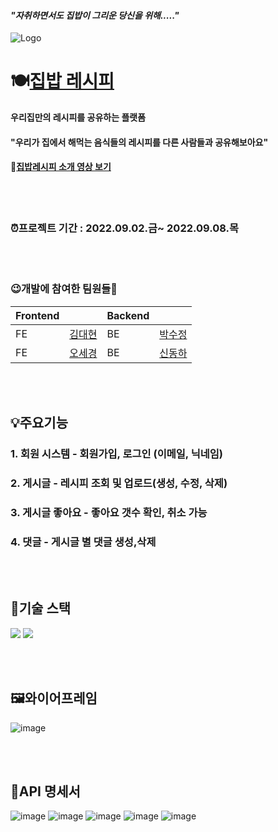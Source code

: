 #### *"자취하면서도 집밥이 그리운 당신을 위해....."*

![Logo](https://velog.velcdn.com/images/daehyunk1m/post/e35108de-b79b-4e93-b22b-a2c307fe67f3/image.png)
# 🍽[집밥 레시피](url첨부)
**우리집만의 레시피를 공유하는 플랫폼**   

#### "우리가 집에서 해먹는 음식들의 레시피를 다른 사람들과 공유해보아요"   

#### 📎[집밥레시피 소개 영상 보기](url첨부)

<br/><br/>
### ⏰프로젝트 기간 : 2022.09.02.금~ 2022.09.08.목  

<br/><br/>
### 😉개발에 참여한 팀원들🤗
|Frontend||Backend||
|:---|:---|:---|:---|
|FE|[김대현](https://github.com/daehyunk1m)|BE|[박수정](https://github.com/COVER-SJ)|
|FE|[오세경](https://github.com/Ohsekyeong)|BE|[신동하](https://github.com/DongDongShin/)|

<br/><br/>
## 💡주요기능
### 1. 회원 시스템 - 회원가입, 로그인 (이메일, 닉네임)
### 2. 게시글 - 레시피 조회 및 업로드(생성, 수정, 삭제)
### 3. 게시글 좋아요 - 좋아요 갯수 확인, 취소 가능
### 4. 댓글 - 게시글 별 댓글 생성,삭제
<br/><br/>
## 🔧기술 스택 
<img src="https://img.shields.io/badge/react-61DAFB?style=for-the-badge&logo=react&logoColor=black"> <img src="https://img.shields.io/badge/spring-6DB33F?style=for-the-badge&logo=spring&logoColor=white"> 

<br/><br/>
## 🖼와이어프레임
![image](https://user-images.githubusercontent.com/108795153/189084479-f65911d6-f657-4e00-95de-c643ce7444a1.png)

<br/><br/>
## 📃API 명세서
![image](https://user-images.githubusercontent.com/108795153/189087653-9da84c37-d4e6-46cd-91b5-6d3149afe9cd.png)
![image](https://user-images.githubusercontent.com/108795153/189086014-58aa3cf0-aeb8-4501-9750-8315da9f3fc9.png)
![image](https://user-images.githubusercontent.com/108795153/189086077-2693c109-19f9-4b3a-b466-6fce9232309f.png)
![image](https://user-images.githubusercontent.com/108795153/189086138-c5ab97c7-a3b3-4417-8d9c-8b509d9d174c.png)
![image](https://user-images.githubusercontent.com/108795153/189086173-cc9a0986-defe-4168-9568-c859ab261f41.png)
